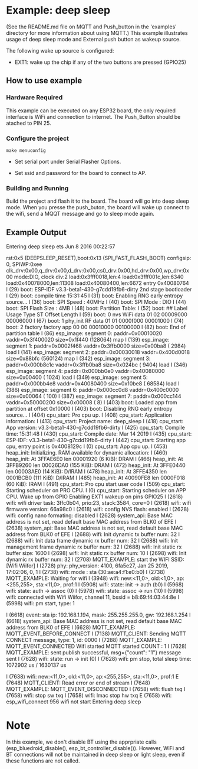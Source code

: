 # Example: deep sleep

(See the README.md file on MQTT and Push_button in the 'examples' directory for more information about using MQTT.)
This example illustrates usage of deep sleep mode and External push button as wakeup source.

The following wake up source is configured:
- EXT1:  wake up the chip if any of the two buttons are pressed (GPIO25)


## How to use example

### Hardware Required

This example can be executed on any ESP32 board, the only required interface is WiFi and connection to internet.
The Push_Button should be atached to PIN 25.

### Configure the project

```
make menuconfig
```

* Set serial port under Serial Flasher Options.

* Set ssid and password for the board to connect to AP.


### Building and Running

Build the project and flash it to the board.
The board will go into deep sleep mode. When you presse the push_buton, the board will wake up connect to the wifi, send a MQQT message and go to sleep mode again.

## Example Output

Entering deep sleep
ets Jun  8 2016 00:22:57

rst:0x5 (DEEPSLEEP_RESET),boot:0x13 (SPI_FAST_FLASH_BOOT)
configsip: 0, SPIWP:0xee
clk_drv:0x00,q_drv:0x00,d_drv:0x00,cs0_drv:0x00,hd_drv:0x00,wp_drv:0x00
mode:DIO, clock div:2
load:0x3fff0018,len:4
load:0x3fff001c,len:6340
load:0x40078000,len:11308
load:0x40080400,len:6672
entry 0x40080764
I (29) boot: ESP-IDF v3.3-beta1-430-g7cdd19fb6-dirty 2nd stage bootloader
I (29) boot: compile time 15:31:45
I (31) boot: Enabling RNG early entropy source...
I (36) boot: SPI Speed      : 40MHz
I (40) boot: SPI Mode       : DIO
I (44) boot: SPI Flash Size : 4MB
I (48) boot: Partition Table:
I (52) boot: ## Label            Usage          Type ST Offset   Length
I (59) boot:  0 nvs              WiFi data        01 02 00009000 00006000
I (67) boot:  1 phy_init         RF data          01 01 0000f000 00001000
I (74) boot:  2 factory          factory app      00 00 00010000 00100000
I (82) boot: End of partition table
I (86) esp_image: segment 0: paddr=0x00010020 vaddr=0x3f400020 size=0x1f440 (128064) map
I (139) esp_image: segment 1: paddr=0x0002f468 vaddr=0x3ffb0000 size=0x00ba8 (  2984) load
I (141) esp_image: segment 2: paddr=0x00030018 vaddr=0x400d0018 size=0x88bfc (560124) map
I (342) esp_image: segment 3: paddr=0x000b8c1c vaddr=0x3ffb0ba8 size=0x024bc (  9404) load
I (346) esp_image: segment 4: paddr=0x000bb0e0 vaddr=0x40080000 size=0x00400 (  1024) load
I (349) esp_image: segment 5: paddr=0x000bb4e8 vaddr=0x40080400 size=0x10be8 ( 68584) load
I (386) esp_image: segment 6: paddr=0x000cc0d8 vaddr=0x400c0000 size=0x00064 (   100)
I (387) esp_image: segment 7: paddr=0x000cc144 vaddr=0x50000200 size=0x00008 (     8)
I (403) boot: Loaded app from partition at offset 0x10000
I (403) boot: Disabling RNG early entropy source...
I (404) cpu_start: Pro cpu up.
I (408) cpu_start: Application information:
I (413) cpu_start: Project name:     deep_sleep
I (418) cpu_start: App version:      v3.3-beta1-430-g7cdd19fb6-dirty
I (425) cpu_start: Compile time:     15:31:48
I (430) cpu_start: Compile date:     Mar 14 2019
I (435) cpu_start: ESP-IDF:          v3.3-beta1-430-g7cdd19fb6-dirty
I (442) cpu_start: Starting app cpu, entry point is 0x4008129c
I (0) cpu_start: App cpu up.
I (453) heap_init: Initializing. RAM available for dynamic allocation:
I (460) heap_init: At 3FFAE6E0 len 00001920 (6 KiB): DRAM
I (466) heap_init: At 3FFB9260 len 00026DA0 (155 KiB): DRAM
I (472) heap_init: At 3FFE0440 len 00003AE0 (14 KiB): D/IRAM
I (478) heap_init: At 3FFE4350 len 0001BCB0 (111 KiB): D/IRAM
I (485) heap_init: At 40090FE8 len 0000F018 (60 KiB): IRAM
I (491) cpu_start: Pro cpu start user code
I (509) cpu_start: Starting scheduler on PRO CPU.
I (0) cpu_start: Starting scheduler on APP CPU.
Wake up from GPIO
Enabling EXT1 wakeup on pins GPIO25
I (2618) wifi: wifi driver task: 3ffc0b04, prio:23, stack:3584, core=0
I (2618) wifi: wifi firmware version: 66a98c0
I (2618) wifi: config NVS flash: enabled
I (2628) wifi: config nano formating: disabled
I (2628) system_api: Base MAC address is not set, read default base MAC address from BLK0 of EFE
I (2638) system_api: Base MAC address is not set, read default base MAC address from BLK0 of EFE
I (2688) wifi: Init dynamic tx buffer num: 32
I (2688) wifi: Init data frame dynamic rx buffer num: 32
I (2688) wifi: Init management frame dynamic rx buffer num: 32
I (2688) wifi: Init static rx buffer size: 1600
I (2698) wifi: Init static rx buffer num: 10
I (2698) wifi: Init dynamic rx buffer num: 32
I (2708) MQTT_EXAMPLE: start the WIFI SSID:[Wifi Wiifor]
I (2728) phy: phy_version: 4100, 6fa5e27, Jan 25 2019, 17:02:06, 0, 1
I (2738) wifi: mode : sta (30:ae:a4:f1:e0:b0)
I (2738) MQTT_EXAMPLE: Waiting for wifi
I (3948) wifi: new:<11,0>, old:<1,0>, ap:<255,255>, sta:<11,0>, prof:1
I (5908) wifi: state: init -> auth (b0)
I (5968) wifi: state: auth -> assoc (0)
I (5978) wifi: state: assoc -> run (10)
I (5998) wifi: connected with Wifi Wiifor, channel 11, bssid = b8:69:f4:03:44:8e
I (5998) wifi: pm start, type: 1

I (6618) event: sta ip: 192.168.1.194, mask: 255.255.255.0, gw: 192.168.1.254
I (6618) system_api: Base MAC address is not set, read default base MAC address from BLK0 of EFE
I (6628) MQTT_EXAMPLE: MQTT_EVENT_BEFORE_CONNECT
I (7138) MQTT_CLIENT: Sending MQTT CONNECT message, type: 1, id: 0000
I (7288) MQTT_EXAMPLE: MQTT_EVENT_CONNECTED
Wifi started
MQTT started
COUNT : 1
I (7628) MQTT_EXAMPLE: sent publish successful, msg={"count": "1"}
message sent
I (7628) wifi: state: run -> init (0)
I (7628) wifi: pm stop, total sleep time: 1072902 us / 1630137 us

I (7638) wifi: new:<11,0>, old:<11,0>, ap:<255,255>, sta:<11,0>, prof:1
E (7648) MQTT_CLIENT: Read error or end of stream
I (7648) MQTT_EXAMPLE: MQTT_EVENT_DISCONNECTED
I (7658) wifi: flush txq
I (7658) wifi: stop sw txq
I (7658) wifi: lmac stop hw txq
E (7658) wifi: esp_wifi_connect 956 wifi not start
Entering deep sleep


# Note

In this example, we don't disable BT using the apprpriate calls (esp_bluedroid_disable(), esp_bt_controller_disable()). However, WiFi and BT connections will not be maintained in deep sleep or light sleep, even if these functions are not called.
